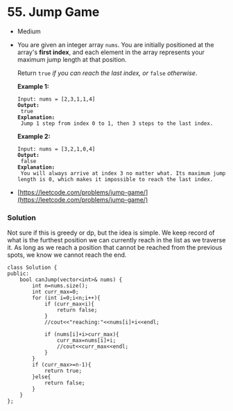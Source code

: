 # 55. Jump Game

* Medium
*   You are given an integer array `nums`. You are initially positioned at the array's **first index**, and each element in the array represents your maximum jump length at that position.

    Return `true` _if you can reach the last index, or_ `false` _otherwise_.

    &#x20;

    **Example 1:**

    <pre><code>Input: nums = [2,3,1,1,4]
    <strong>Output:
    </strong> true
    <strong>Explanation:
    </strong> Jump 1 step from index 0 to 1, then 3 steps to the last index.</code></pre>

    **Example 2:**

    <pre><code>Input: nums = [3,2,1,0,4]
    <strong>Output:
    </strong> false
    <strong>Explanation:
    </strong> You will always arrive at index 3 no matter what. Its maximum jump length is 0, which makes it impossible to reach the last index.</code></pre>
* [https://leetcode.com/problems/jump-game/](https://leetcode.com/problems/jump-game/)

### Solution&#x20;

Not sure if this is greedy or dp, but the idea is simple. We keep record of what is the furthest position we can currently reach in the list as we traverse it. As long as we reach a position that cannot be reached from the previous spots, we know we cannot reach the end.

```
class Solution {
public:
    bool canJump(vector<int>& nums) {
        int n=nums.size();
        int curr_max=0;
        for (int i=0;i<n;i++){
            if (curr_max<i){
                return false;
            }
            //cout<<"reaching:"<<nums[i]+i<<endl;
            
            if (nums[i]+i>curr_max){
                curr_max=nums[i]+i;
                //cout<<curr_max<<endl;
            }
        }
        if (curr_max>=n-1){
            return true;
        }else{
            return false;
        }
    }
};
```

